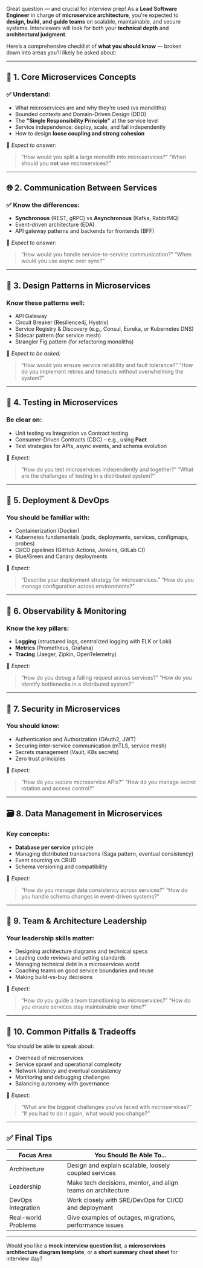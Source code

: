 Great question — and crucial for interview prep! As a **Lead Software Engineer** in charge of **microservice architecture**, you're expected to **design, build, and guide teams** on scalable, maintainable, and secure systems. Interviewers will look for both your **technical depth** and **architectural judgment**.

Here’s a comprehensive checklist of **what you should know** — broken down into areas you’ll likely be asked about:

---

## 🔧 1. **Core Microservices Concepts**

### ✅ Understand:

* What microservices are and why they’re used (vs monoliths)
* Bounded contexts and Domain-Driven Design (DDD)
* The **"Single Responsibility Principle"** at the service level
* Service independence: deploy, scale, and fail independently
* How to design **loose coupling and strong cohesion**

🎯 *Expect to answer:*

> “How would you split a large monolith into microservices?”
> “When should you **not** use microservices?”

---

## 🌐 2. **Communication Between Services**

### ✅ Know the differences:

* **Synchronous** (REST, gRPC) vs **Asynchronous** (Kafka, RabbitMQ)
* Event-driven architecture (EDA)
* API gateway patterns and backends for frontends (BFF)

🎯 *Expect to answer:*

> “How would you handle service-to-service communication?”
> “When would you use async over sync?”

---

## 🧱 3. **Design Patterns in Microservices**

### Know these patterns well:

* API Gateway
* Circuit Breaker (Resilience4j, Hystrix)
* Service Registry & Discovery (e.g., Consul, Eureka, or Kubernetes DNS)
* Sidecar pattern (for service mesh)
* Strangler Fig pattern (for refactoring monoliths)

🎯 *Expect to be asked:*

> “How would you ensure service reliability and fault tolerance?”
> “How do you implement retries and timeouts without overwhelming the system?”

---

## 🧪 4. **Testing in Microservices**

### Be clear on:

* Unit testing vs Integration vs Contract testing
* Consumer-Driven Contracts (CDC) – e.g., using **Pact**
* Test strategies for APIs, async events, and schema evolution

🎯 *Expect:*

> “How do you test microservices independently and together?”
> “What are the challenges of testing in a distributed system?”

---

## 🚀 5. **Deployment & DevOps**

### You should be familiar with:

* Containerization (Docker)
* Kubernetes fundamentals (pods, deployments, services, configmaps, probes)
* CI/CD pipelines (GitHub Actions, Jenkins, GitLab CI)
* Blue/Green and Canary deployments

🎯 *Expect:*

> “Describe your deployment strategy for microservices.”
> “How do you manage configuration across environments?”

---

## 🧭 6. **Observability & Monitoring**

### Know the key pillars:

* **Logging** (structured logs, centralized logging with ELK or Loki)
* **Metrics** (Prometheus, Grafana)
* **Tracing** (Jaeger, Zipkin, OpenTelemetry)

🎯 *Expect:*

> “How do you debug a failing request across services?”
> “How do you identify bottlenecks in a distributed system?”

---

## 🔐 7. **Security in Microservices**

### You should know:

* Authentication and Authorization (OAuth2, JWT)
* Securing inter-service communication (mTLS, service mesh)
* Secrets management (Vault, K8s secrets)
* Zero trust principles

🎯 *Expect:*

> “How do you secure microservice APIs?”
> “How do you manage secret rotation and access control?”

---

## 🗃️ 8. **Data Management in Microservices**

### Key concepts:

* **Database per service** principle
* Managing distributed transactions (Saga pattern, eventual consistency)
* Event sourcing vs CRUD
* Schema versioning and compatibility

🎯 *Expect:*

> “How do you manage data consistency across services?”
> “How do you handle schema changes in event-driven systems?”

---

## 🧠 9. **Team & Architecture Leadership**

### Your leadership skills matter:

* Designing architecture diagrams and technical specs
* Leading code reviews and setting standards
* Managing technical debt in a microservices world
* Coaching teams on good service boundaries and reuse
* Making build-vs-buy decisions

🎯 *Expect:*

> “How do you guide a team transitioning to microservices?”
> “How do you ensure services stay maintainable over time?”

---

## 📜 10. **Common Pitfalls & Tradeoffs**

You should be able to speak about:

* Overhead of microservices
* Service sprawl and operational complexity
* Network latency and eventual consistency
* Monitoring and debugging challenges
* Balancing autonomy with governance

🎯 *Expect:*

> “What are the biggest challenges you’ve faced with microservices?”
> “If you had to do it again, what would you change?”

---

## ✅ Final Tips

| Focus Area          | You Should Be Able To...                                     |
| ------------------- | ------------------------------------------------------------ |
| Architecture        | Design and explain scalable, loosely coupled services        |
| Leadership          | Make tech decisions, mentor, and align teams on architecture |
| DevOps Integration  | Work closely with SRE/DevOps for CI/CD and deployment        |
| Real-world Problems | Give examples of outages, migrations, performance issues     |

---

Would you like a **mock interview question list**, a **microservices architecture diagram template**, or a **short summary cheat sheet** for interview day?
